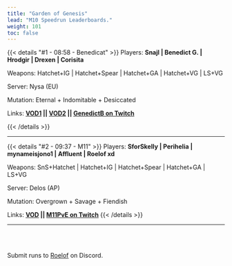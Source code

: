 ```yaml
---
title: "Garden of Genesis"
lead: "M10 Speedrun Leaderboards."
weight: 101
toc: false
---
```


{{< details "#1 - 08:58 - Benedicat" >}}
Players: **Snajl | Benedict G. | Hrodgir | Drexen | Corisita**

Weapons: Hatchet+IG | Hatchet+Spear | Hatchet+GA | Hatchet+VG | LS+VG

Server: Nysa (EU)

Mutation: Eternal + Indomitable + Desiccated

Links: **<a href="https://www.youtube.com/watch?v=dDpG-hSfmJ0" target="_blank">VOD1</a> || <a href="https://www.youtube.com/watch?v=-eG2SRCqnGY" target="_blank">VOD2</a> || <a href="https://twitch.tv/genedictb" target="_blank">GenedictB on Twitch</a>**

{{< /details >}}

---

{{< details "#2 - 09:37 - M11" >}}
Players: **SforSkelly | Perihelia | mynameisjono1 | Affluent | Roelof xd**

Weapons: SnS+Hatchet | Hatchet+IG | Hatchet+Spear | Hatchet+GA | LS+VG

Server: Delos (AP)

Mutation: Overgrown + Savage + Fiendish

Links: **<a href="https://www.youtube.com/watch?v=hhtB26pGblc" target="_blank">VOD</a> || <a href="https://twitch.tv/M11PvE" target="_blank">M11PvE on Twitch</a>**
{{< /details >}}


---

<br>
<br>

Submit runs to <a href="https://discord.com/users/144300697230376960" target="_blank">Roelof</a> on Discord.